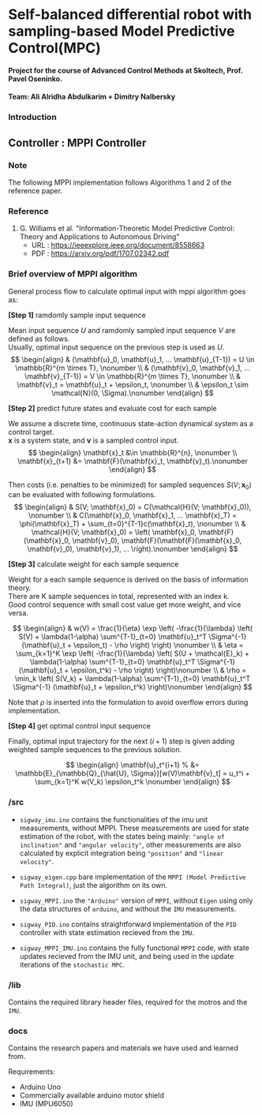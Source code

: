 # Self-balanced differential robot with sampling-based Model Predictive Control(MPC)

#### Project for the course of Advanced Control Methods at Skoltech, Prof. Pavel Oseninko.

#### Team: Ali Alridha Abdulkarim + Dimitry Nalbersky

### Introduction
## Controller : MPPI Controller

### Note
The following MPPI implementation follows Algorithms 1 and 2 of the reference paper. 

### Reference
1. G. Williams et al. "Information-Theoretic Model Predictive Control: Theory and Applications to Autonomous Driving" 
    - URL : https://ieeexplore.ieee.org/document/8558663
    - PDF : https://arxiv.org/pdf/1707.02342.pdf

### Brief overview of MPPI algorithm
General process flow to calculate optimal input with mppi algorithm goes as:

**[Step 1]** ramdomly sample input sequence

Mean input sequence $U$ and ramdomly sampled input sequence $V$ are defined as follows.  
Usually, optimal input sequence on the previous step is used as $U$. 
$$
    \begin{align}
        & (\mathbf{u}_0, \mathbf{u}_1, ... \mathbf{u}_{T-1}) = U \in \mathbb{R}^{m \times T}, \nonumber \\
        & (\mathbf{v}_0, \mathbf{v}_1, ... \mathbf{v}_{T-1}) = V \in \mathbb{R}^{m \times T}, \nonumber \\
        & \mathbf{v}_t = \mathbf{u}_t + \epsilon_t, \nonumber \\
        & \epsilon_t \sim \mathcal{N}(0, \Sigma).\nonumber 
    \end{align}
$$


**[Step 2]** predict future states and evaluate cost for each sample

We assume a discrete time, continuous state-action dynamical system as a control target.  
$\mathbf{x}$ is a system state, and $\mathbf{v}$ is a sampled control input.
$$
\begin{align}
\mathbf{x}_t  &\in \mathbb{R}^{n}, \nonumber \\
\mathbf{x}_{t+1} &= \mathbf{F}(\mathbf{x}_t, \mathbf{v}_t).\nonumber 
\end{align}
$$

Then costs (i.e. penalties to be minimized) for sampled sequences $S(V; \mathbf{x}_0)$ can be evaluated with following formulations.
$$
    \begin{align}
        & S(V; \mathbf{x}_0) = C(\mathcal{H}(V; \mathbf{x}_0)), \nonumber \\
        & C(\mathbf{x}_0, \mathbf{x}_1, ... \mathbf{x}_T) = \phi(\mathbf{x}_T) + \sum_{t=0}^{T-1}c(\mathbf{x}_t), \nonumber \\
        & \mathcal{H}(V; \mathbf{x}_0) = \left( \mathbf{x}_0, \mathbf{F}(\mathbf{x}_0, \mathbf{v}_0), \mathbf{F}(\mathbf{F}(\mathbf{x}_0, \mathbf{v}_0), \mathbf{v}_1), ... \right).\nonumber 
    \end{align}
$$

**[Step 3]** calculate weight for each sample sequence

Weight for a each sample sequence is derived on the basis of information theory.  
There are K sample sequences in total, represented with an index k.  
Good control sequence with small cost value get more weight, and vice versa.  

$$
\begin{align}
& w(V) = \frac{1}{\eta} \exp
\left( 
    -\frac{1}{\lambda}
    \left(
        S(V) + \lambda(1-\alpha) \sum^{T-1}_{t=0} \mathbf{u}_t^T \Sigma^{-1} (\mathbf{u}_t + \epsilon_t) - \rho
    \right)
\right) \nonumber \\
& \eta = 
\sum_{k=1}^K \exp
\left( 
    -\frac{1}{\lambda}
    \left(
        S(U + \mathcal{E}_k) + \lambda(1-\alpha) \sum^{T-1}_{t=0} \mathbf{u}_t^T \Sigma^{-1} (\mathbf{u}_t + \epsilon_t^k) - \rho
    \right)
\right)\nonumber \\
& \rho = 
\min_k 
\left( S(V_k) + \lambda(1-\alpha) \sum^{T-1}_{t=0} \mathbf{u}_t^T \Sigma^{-1} (\mathbf{u}_t + \epsilon_t^k) \right)\nonumber
\end{align}
$$

Note that $\rho$ is inserted into the formulation to avoid overflow errors during implementation.

**[Step 4]** get optimal control input sequence

Finally, optimal input trajectory for the next ($i+1$) step is given adding weighted sample sequences to the previous solution.

$$
\begin{align}
    \mathbf{u}_t^{i+1} % &= \mathbb{E}_{\mathbb{Q}_{\hat{U}, \Sigma}}[w(V)\mathbf{v}_t]
                 = u_t^i + \sum_{k=1}^K w(V_k) \epsilon_t^k \nonumber 
\end{align}
$$




### /src
- `sigway_imu.ino` contains the functionalities  of the imu unit measurements, without MPPI. These measurements are used for state estimation of the robot, with the states being mainly: `"angle of inclination"` and `"angular velocity"`, other measurements are also calculated by explicit integration being `"position"` and `"linear velocity"`.

- `sigway_eigen.cpp` bare implementation of the `MPPI (Model Predictive Path Integral)`, just the algorithm on its own.

- `sigway_MPPI.ino` the `"Arduino"` version of `MPPI`, without `Eigen` using only the data structures of `arduino`, and without the `IMU` measurements.

- `sigway_PID.ino` contains straightforward implementation of the `PID` controller with state estimation recieved from the `IMU`.

- `sigway_MPPI_IMU.ino` contains the fully functional `MPPI` code, with state updates recieved from the IMU unit, and being used in the update iterations of the `stochastic MPC`.

### /lib
Contains the required library header files, required for the motros and the `IMU`.
### docs
Contains the research papers and materials we have used and learned from.

Requirements:
- Arduino Uno
- Commercially available arduino motor shield
- IMU (MPU6050)


